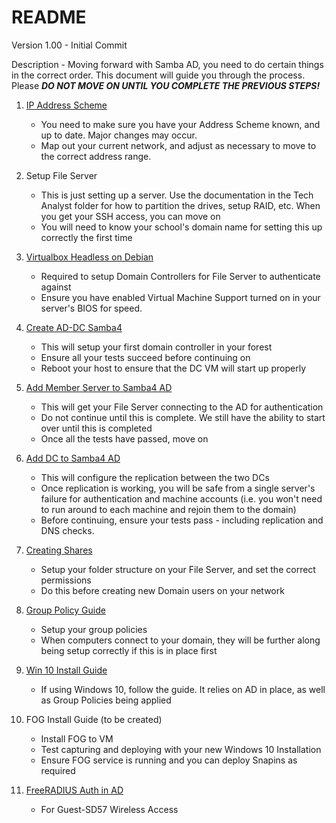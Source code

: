 README
===

Version 1.00 - Initial Commit

Description - Moving forward with Samba AD, you need to do certain things in the correct order. This document will guide you through the process. Please ***DO NOT MOVE ON UNTIL YOU COMPLETE THE PREVIOUS STEPS!***

1. [IP Address Scheme](https://github.com/smonaica/samba-ad-dc/blob/master/IP%20Address%20Scheme.md)
	- You need to make sure you have your Address Scheme known, and up to date. Major changes may occur.
	- Map out your current network, and adjust as necessary to move to the correct address range.

2. Setup File Server
	- This is just setting up a server. Use the documentation in the Tech Analyst folder for how to partition the drives, setup RAID, etc. When you get your SSH access, you can move on
	- You will need to know your school's domain name for setting this up correctly the first time
3. [Virtualbox Headless on Debian](https://github.com/smonaica/samba-ad-dc/blob/master/VirtualBox-Headless-on-Debian.md)
	- Required to setup Domain Controllers for File Server to authenticate against
	- Ensure you have enabled Virtual Machine Support turned on in your server's BIOS for speed.
4. [Create AD-DC Samba4](https://github.com/smonaica/samba-ad-dc/blob/master/Create-AD-DC-Samba4.md)
	- This will setup your first domain controller in your forest
	- Ensure all your tests succeed before continuing on
	- Reboot your host to ensure that the DC VM will start up properly
5. [Add Member Server to Samba4 AD](https://github.com/smonaica/samba-ad-dc/blob/master/Add-Member-Server-to-Samba4-AD.md)
	- This will get your File Server connecting to the AD for authentication
	- Do not continue until this is complete. We still have the ability to start over until this is completed
	- Once all the tests have passed, move on
6. [Add DC to Samba4 AD](https://github.com/smonaica/samba-ad-dc/blob/master/Add-DC-to-Samba4-AD.md)
	- This will configure the replication between the two DCs
	- Once replication is working, you will be safe from a single server's failure for authentication and machine accounts (i.e. you won't need to run around to each machine and rejoin them to the domain)
	- Before continuing, ensure your tests pass - including replication and DNS checks.
7. [Creating Shares](https://github.com/smonaica/samba-ad-dc/blob/master/Creating%20shares.md)
	- Setup your folder structure on your File Server, and set the correct permissions
	- Do this before creating new Domain users on your network
8. [Group Policy Guide](https://github.com/smonaica/samba-ad-dc/blob/master/Group-Policy-Guide.md)
	- Setup your group policies
	- When computers connect to your domain, they will be further along being setup correctly if this is in place first
9. [Win 10 Install Guide](https://github.com/smonaica/samba-ad-dc/blob/master/Win-10-Install-Guide.md)
	- If using Windows 10, follow the guide. It relies on AD in place, as well as Group Policies being applied
10. FOG Install Guide (to be created)
	- Install FOG to VM
	- Test capturing and deploying with your new Windows 10 Installation
	- Ensure FOG service is running and you can deploy Snapins as required
11. [FreeRADIUS Auth in AD](https://github.com/smonaica/samba-ad-dc/blob/master/FreeRADIUS-Auth-In-AD.md)
	- For Guest-SD57 Wireless Access
